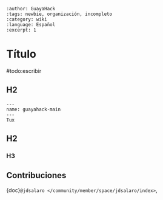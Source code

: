 ```{post} 2023-06-30
:author: GuayaHack
:tags: newbie, organización, incompleto
:category: wiki
:language: Español
:excerpt: 1
```

# Título

#todo:escribir

## H2


```{figure} template.md-data/tux.png
---
name: guayahack-main
---
Tux
```



## H2

### H3

## Contribuciones 

{doc}`@jdsalaro </community/member/space/jdsalaro/index>`,

